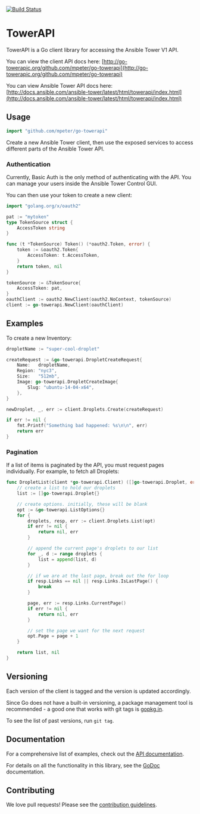 [![Build Status](https://travis-ci.org/mpeter/go-towerapi.svg)](https://travis-ci.org/mpeter/go-towerapi)

# TowerAPI

TowerAPI is a Go client library for accessing the Ansible Tower V1 API.

You can view the client API docs here: [http://go-towerapic.org/github.com/mpeter/go-towerapi](http://go-towerapic.org/github.com/mpeter/go-towerapi)

You can view Ansible Tower API docs here: [http://docs.ansible.com/ansible-tower/latest/html/towerapi/index.html](http://docs.ansible.com/ansible-tower/latest/html/towerapi/index.html)


## Usage

```go
import "github.com/mpeter/go-towerapi"
```

Create a new Ansible Tower client, then use the exposed services to
access different parts of the Ansible Tower API.

### Authentication

Currently, Basic Auth is the only method of
authenticating with the API. You can manage your users
inside the Ansible Tower Control GUI.

You can then use your token to create a new client:

```go
import "golang.org/x/oauth2"

pat := "mytoken"
type TokenSource struct {
    AccessToken string
}

func (t *TokenSource) Token() (*oauth2.Token, error) {
    token := &oauth2.Token{
        AccessToken: t.AccessToken,
    }
    return token, nil
}

tokenSource := &TokenSource{
    AccessToken: pat,
}
oauthClient := oauth2.NewClient(oauth2.NoContext, tokenSource)
client := go-towerapi.NewClient(oauthClient)
```

## Examples


To create a new Inventory:

```go
dropletName := "super-cool-droplet"

createRequest := &go-towerapi.DropletCreateRequest{
    Name:   dropletName,
    Region: "nyc3",
    Size:   "512mb",
    Image: go-towerapi.DropletCreateImage{
        Slug: "ubuntu-14-04-x64",
    },
}

newDroplet, _, err := client.Droplets.Create(createRequest)

if err != nil {
    fmt.Printf("Something bad happened: %s\n\n", err)
    return err
}
```

### Pagination

If a list of items is paginated by the API, you must request pages individually. For example, to fetch all Droplets:

```go
func DropletList(client *go-towerapi.Client) ([]go-towerapi.Droplet, error) {
    // create a list to hold our droplets
    list := []go-towerapi.Droplet{}

    // create options. initially, these will be blank
    opt := &go-towerapi.ListOptions{}
    for {
        droplets, resp, err := client.Droplets.List(opt)
        if err != nil {
            return nil, err
        }

        // append the current page's droplets to our list
        for _, d := range droplets {
            list = append(list, d)
        }

        // if we are at the last page, break out the for loop
        if resp.Links == nil || resp.Links.IsLastPage() {
            break
        }

        page, err := resp.Links.CurrentPage()
        if err != nil {
            return nil, err
        }

        // set the page we want for the next request
        opt.Page = page + 1
    }

    return list, nil
}
```

## Versioning

Each version of the client is tagged and the version is updated accordingly.

Since Go does not have a built-in versioning, a package management tool is
recommended - a good one that works with git tags is
[gopkg.in](http://labix.org/gopkg.in).

To see the list of past versions, run `git tag`.


## Documentation

For a comprehensive list of examples, check out the [API documentation](https://developers.digitalocean.com/documentation/v2/).

For details on all the functionality in this library, see the [GoDoc](http://go-towerapic.org/github.com/mpeter/go-towerapi) documentation.


## Contributing

We love pull requests! Please see the [contribution guidelines](CONTRIBUTING.md).
